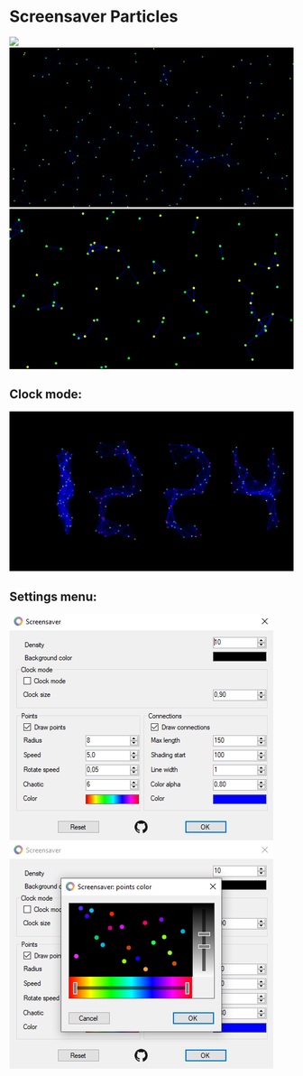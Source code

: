 # Screensaver Particles

![](./docs/screenrecord.gif)
![](./docs/screenshot1.png)
![](./docs/screenshot2.png)
## Clock mode:
![](./docs/screenshot5.png)
## Settings menu:
![](./docs/screenshot3.png)
![](./docs/screenshot4.png)